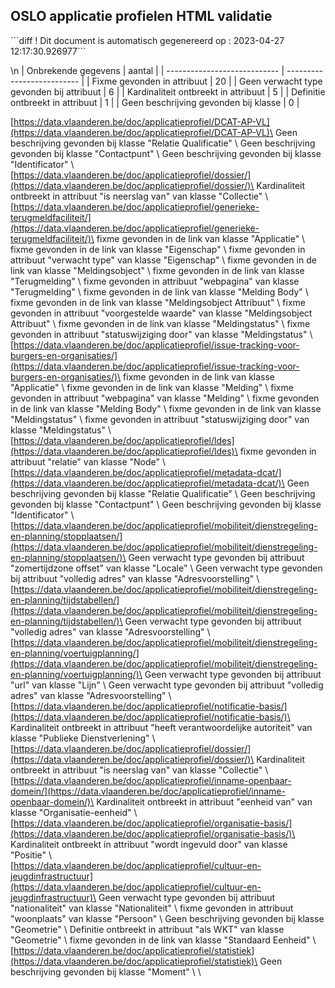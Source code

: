 ## OSLO applicatie profielen HTML validatie
\```diff
    ! Dit document is automatisch gegenereerd op : 2023-04-27 12:17:30.926977```

\n
| Onbrekende gegevens               | aantal  |
| ----------------------------              | --------------------------  |
| Fixme gevonden in attribuut               | 20 |
| Geen verwacht type gevonden bij attribuut | 6  |
| Kardinaliteit ontbreekt in attribuut      | 5  |
| Definitie ontbreekt in attribuut          | 1  |
| Geen beschrijving gevonden bij klasse     | 0  |

[https://data.vlaanderen.be/doc/applicatieprofiel/DCAT-AP-VL](https://data.vlaanderen.be/doc/applicatieprofiel/DCAT-AP-VL)\
Geen beschrijving gevonden bij klasse "Relatie Qualificatie"  \ 
Geen beschrijving gevonden bij klasse "Contactpunt"  \ 
Geen beschrijving gevonden bij klasse "Identificator"  \ 
\
[https://data.vlaanderen.be/doc/applicatieprofiel/dossier/](https://data.vlaanderen.be/doc/applicatieprofiel/dossier/)\
Kardinaliteit ontbreekt in attribuut "is neerslag van" van klasse "Collectie" \ 
\
[https://data.vlaanderen.be/doc/applicatieprofiel/generieke-terugmeldfaciliteit/](https://data.vlaanderen.be/doc/applicatieprofiel/generieke-terugmeldfaciliteit/)\
fixme gevonden in de link van klasse "Applicatie"  \ 
fixme gevonden in de link van klasse "Eigenschap"  \ 
fixme gevonden in attribuut "verwacht type" van klasse "Eigenschap"  \ 
fixme gevonden in de link van klasse "Meldingsobject"  \ 
fixme gevonden in de link van klasse "Terugmelding"  \ 
fixme gevonden in attribuut "webpagina" van klasse "Terugmelding"  \ 
fixme gevonden in de link van klasse "Melding Body"  \ 
fixme gevonden in de link van klasse "Meldingsobject Attribuut"  \ 
fixme gevonden in attribuut "voorgestelde waarde" van klasse "Meldingsobject Attribuut"  \ 
fixme gevonden in de link van klasse "Meldingstatus"  \ 
fixme gevonden in attribuut "statuswijziging door" van klasse "Meldingstatus"  \ 
\
[https://data.vlaanderen.be/doc/applicatieprofiel/issue-tracking-voor-burgers-en-organisaties/](https://data.vlaanderen.be/doc/applicatieprofiel/issue-tracking-voor-burgers-en-organisaties/)\
fixme gevonden in de link van klasse "Applicatie"  \ 
fixme gevonden in de link van klasse "Melding"  \ 
fixme gevonden in attribuut "webpagina" van klasse "Melding"  \ 
fixme gevonden in de link van klasse "Melding Body"  \ 
fixme gevonden in de link van klasse "Meldingstatus"  \ 
fixme gevonden in attribuut "statuswijziging door" van klasse "Meldingstatus"  \ 
\
[https://data.vlaanderen.be/doc/applicatieprofiel/ldes](https://data.vlaanderen.be/doc/applicatieprofiel/ldes)\
fixme gevonden in attribuut "relatie" van klasse "Node"  \ 
\
[https://data.vlaanderen.be/doc/applicatieprofiel/metadata-dcat/](https://data.vlaanderen.be/doc/applicatieprofiel/metadata-dcat/)\
Geen beschrijving gevonden bij klasse "Relatie Qualificatie"  \ 
Geen beschrijving gevonden bij klasse "Contactpunt"  \ 
Geen beschrijving gevonden bij klasse "Identificator"  \ 
\
[https://data.vlaanderen.be/doc/applicatieprofiel/mobiliteit/dienstregeling-en-planning/stopplaatsen/](https://data.vlaanderen.be/doc/applicatieprofiel/mobiliteit/dienstregeling-en-planning/stopplaatsen/)\
Geen verwacht type gevonden bij attribuut "zomertijdzone offset" van klasse "Locale"  \ 
Geen verwacht type gevonden bij attribuut "volledig adres" van klasse "Adresvoorstelling"  \ 
\
[https://data.vlaanderen.be/doc/applicatieprofiel/mobiliteit/dienstregeling-en-planning/tijdstabellen/](https://data.vlaanderen.be/doc/applicatieprofiel/mobiliteit/dienstregeling-en-planning/tijdstabellen/)\
Geen verwacht type gevonden bij attribuut "volledig adres" van klasse "Adresvoorstelling"  \ 
\
[https://data.vlaanderen.be/doc/applicatieprofiel/mobiliteit/dienstregeling-en-planning/voertuigplanning/](https://data.vlaanderen.be/doc/applicatieprofiel/mobiliteit/dienstregeling-en-planning/voertuigplanning/)\
Geen verwacht type gevonden bij attribuut "url" van klasse "Lijn"  \ 
Geen verwacht type gevonden bij attribuut "volledig adres" van klasse "Adresvoorstelling"  \ 
\
[https://data.vlaanderen.be/doc/applicatieprofiel/notificatie-basis/](https://data.vlaanderen.be/doc/applicatieprofiel/notificatie-basis/)\
Kardinaliteit ontbreekt in attribuut "heeft verantwoordelijke autoriteit" van klasse "Publieke Dienstverlening" \ 
\
[https://data.vlaanderen.be/doc/applicatieprofiel/dossier/](https://data.vlaanderen.be/doc/applicatieprofiel/dossier/)\
Kardinaliteit ontbreekt in attribuut "is neerslag van" van klasse "Collectie" \ 
\
[https://data.vlaanderen.be/doc/applicatieprofiel/inname-openbaar-domein/](https://data.vlaanderen.be/doc/applicatieprofiel/inname-openbaar-domein/)\
Kardinaliteit ontbreekt in attribuut "eenheid van" van klasse "Organisatie-eenheid" \ 
\
[https://data.vlaanderen.be/doc/applicatieprofiel/organisatie-basis/](https://data.vlaanderen.be/doc/applicatieprofiel/organisatie-basis/)\
Kardinaliteit ontbreekt in attribuut "wordt ingevuld door" van klasse "Positie" \ 
\
[https://data.vlaanderen.be/doc/applicatieprofiel/cultuur-en-jeugdinfrastructuur](https://data.vlaanderen.be/doc/applicatieprofiel/cultuur-en-jeugdinfrastructuur)\
Geen verwacht type gevonden bij attribuut "nationaliteit" van klasse "Nationaliteit"  \ 
fixme gevonden in attribuut "woonplaats" van klasse "Persoon"  \ 
Geen beschrijving gevonden bij klasse "Geometrie"  \ 
Definitie ontbreekt in attribuut "als WKT" van klasse "Geometrie" \ 
fixme gevonden in de link van klasse "Standaard Eenheid"  \ 
\
[https://data.vlaanderen.be/doc/applicatieprofiel/statistiek](https://data.vlaanderen.be/doc/applicatieprofiel/statistiek)\
Geen beschrijving gevonden bij klasse "Moment"  \ 
\
